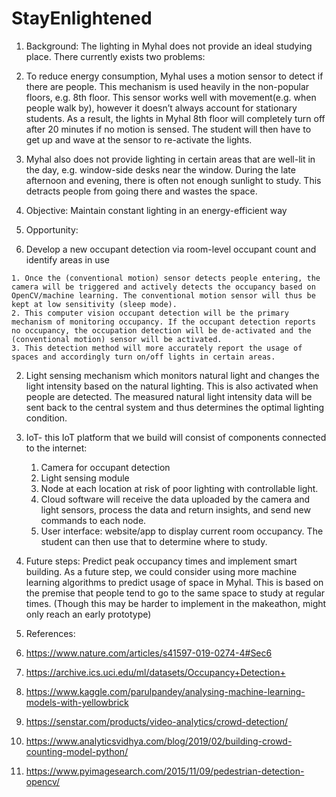 # StayEnlightened

1. Background: The lighting in Myhal does not provide an ideal studying place. There currently exists two problems:
  1. To reduce energy consumption, Myhal uses a motion sensor to detect if there are people. This mechanism is used heavily in the non-popular floors, e.g. 8th floor.  This sensor works well with movement(e.g. when people walk by), however it doesn’t always  account for stationary students. As a result, the lights in Myhal 8th floor will completely turn off after 20 minutes if no motion is sensed. The student will then have to get up and wave at the sensor to re-activate the lights. 

  2. Myhal also does not provide lighting in certain areas that are well-lit in the day, e.g. window-side desks near the window. During the late afternoon and evening, there is often not enough sunlight to study. This detracts people from going there and wastes the space.  

2. Objective: Maintain constant lighting in an energy-efficient way

3. Opportunity:

  1. Develop a new occupant detection via room-level occupant count and identify areas in use

    1. Once the (conventional motion) sensor detects people entering, the camera will be triggered and actively detects the occupancy based on OpenCV/machine learning. The conventional motion sensor will thus be kept at low sensitivity (sleep mode).
    2. This computer vision occupant detection will be the primary mechanism of monitoring occupancy. If the occupant detection reports no occupancy, the occupation detection will be de-activated and the (conventional motion) sensor will be activated.
    3. This detection method will more accurately report the usage of spaces and accordingly turn on/off lights in certain areas.
  2. Light sensing mechanism which monitors natural light and changes the light intensity based on the natural lighting. This is also activated when people are detected. The measured natural light intensity data will be sent back to the central system and thus determines the optimal lighting condition.
  3. IoT- this IoT platform that we build will consist of components connected to the internet:
      1. Camera for occupant detection
      2. Light sensing module
      3. Node at each location at risk of poor lighting with controllable light.
      4. Cloud software will receive the data uploaded by the camera and light sensors, process the data and return insights, and send new commands to each node.
      5. User interface: website/app to display current room occupancy. The student can then use that to determine where to study.
  4. Future steps: Predict peak occupancy times and implement smart building.
      As a future step, we could consider using more machine learning algorithms to predict usage of space in Myhal. This is based on the premise that people tend to go to the same space to study at regular times. (Though this may be harder to implement in the makeathon, might only reach an early prototype)

4. References:
  1. https://www.nature.com/articles/s41597-019-0274-4#Sec6
  2. https://archive.ics.uci.edu/ml/datasets/Occupancy+Detection+
  3. https://www.kaggle.com/parulpandey/analysing-machine-learning-models-with-yellowbrick
  4. https://senstar.com/products/video-analytics/crowd-detection/
  5. https://www.analyticsvidhya.com/blog/2019/02/building-crowd-counting-model-python/
  6. https://www.pyimagesearch.com/2015/11/09/pedestrian-detection-opencv/
